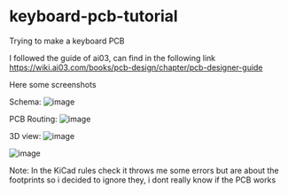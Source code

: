 # keyboard-pcb-tutorial
Trying to make a keyboard PCB

I followed the guide of ai03, can find in the following link https://wiki.ai03.com/books/pcb-design/chapter/pcb-designer-guide

Here some screenshots

Schema:
![image](https://user-images.githubusercontent.com/63757251/168414804-41595a44-87fc-4df0-a10f-3253e9e9d72b.png)

PCB Routing:
![image](https://user-images.githubusercontent.com/63757251/168414836-47a20ddf-a8d1-4b93-b438-0bee31a8e7c7.png)

3D view:
![image](https://user-images.githubusercontent.com/63757251/168414892-deef83b6-14a7-4da4-80e3-cf70e28b25b1.png)


![image](https://user-images.githubusercontent.com/63757251/168414869-8c662be1-33d3-446f-902e-621da5a34e6a.png)

Note: In the KiCad rules check it throws me some errors but are about the footprints so i decided to ignore they, i dont really know if the PCB works
